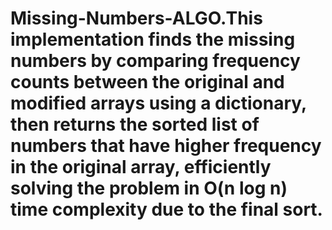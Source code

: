 # Missing-Numbers-ALGO.This implementation finds the missing numbers by comparing frequency counts between the original and modified arrays using a dictionary, then returns the sorted list of numbers that have higher frequency in the original array, efficiently solving the problem in O(n log n) time complexity due to the final sort.

